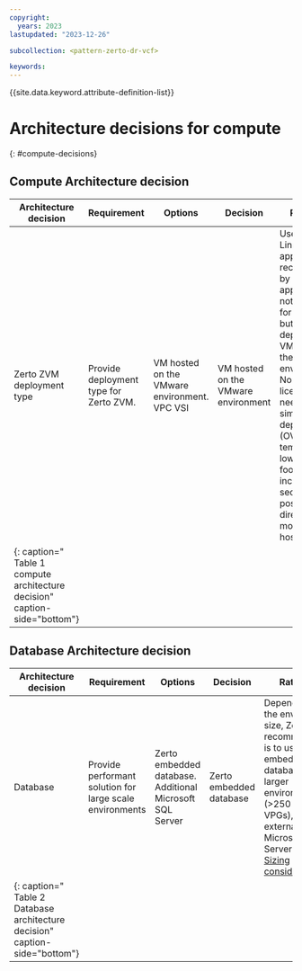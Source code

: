```yaml
---
copyright:
  years: 2023
lastupdated: "2023-12-26"

subcollection: <pattern-zerto-dr-vcf>

keywords:
---
```


{{site.data.keyword.attribute-definition-list}}

# Architecture decisions for compute

{: \#compute-decisions}

## Compute Architecture decision

| **Architecture decision**                                                  | **Requirement**                        | **Options**                                  | **Decision**                        | **Rationale**                                                                                                                                                                                                                                                                                                           |
|----------------------------------------------------------------------------|----------------------------------------|----------------------------------------------|-------------------------------------|-------------------------------------------------------------------------------------------------------------------------------------------------------------------------------------------------------------------------------------------------------------------------------------------------------------------------|
| Zerto ZVM deployment type                                                  | Provide deployment type for Zerto ZVM. | VM hosted on the VMware environment. VPC VSI | VM hosted on the VMware environment | Uses the Linux based appliance as recommended by Zerto. This appliance is not suitable for a VPC VSI but can be deployed as a VM hosted on the VMware environment. No Windows license needed, simplified deployment (OVF template), lower footprint, increased security (no possibility to directly modify the host OS) |
| {: caption=" Table 1 compute architecture decision" caption-side="bottom"} |                                        |                                              |                                     |                                                                                                                                                                                                                                                                                                                         |

## Database Architecture decision

| **Architecture decision**                                                   | **Requirement**                                          | **Options**                                              | **Decision**            | **Rationale**                                                                                                                                                                                                                                                                              |
|-----------------------------------------------------------------------------|----------------------------------------------------------|----------------------------------------------------------|-------------------------|--------------------------------------------------------------------------------------------------------------------------------------------------------------------------------------------------------------------------------------------------------------------------------------------|
| Database                                                                    | Provide performant solution for large scale environments | Zerto embedded database. Additional Microsoft SQL Server | Zerto embedded database | Dependent on the environment size, Zerto's recommendation is to use the embedded database. For larger environments (\>250 incoming VPGs), use an external Microsoft SQL Server. See [Sizing considerations](https://help.zerto.com/bundle/Install.VC.HTML/page/Database_Requirements.htm). |
| {: caption=" Table 2 Database architecture decision" caption-side="bottom"} |                                                          |                                                          |                         |                                                                                                                                                                                                                                                                                            |

